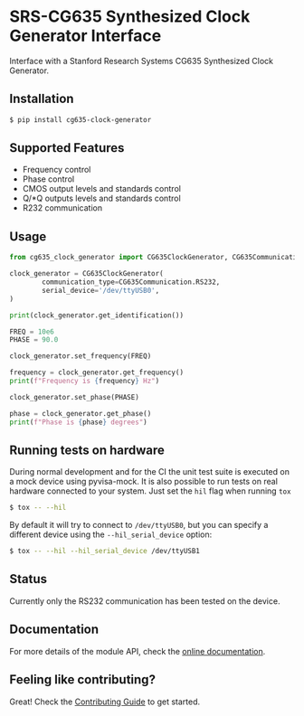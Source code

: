 # SRS-CG635 Synthesized Clock Generator Interface

Interface with a Stanford Research Systems CG635 Synthesized Clock Generator.

## Installation

```bash
$ pip install cg635-clock-generator
```

## Supported Features

- Frequency control
- Phase control
- CMOS output levels and standards control
- Q/*Q outputs levels and standards control
- R232 communication

## Usage

```python
from cg635_clock_generator import CG635ClockGenerator, CG635Communication

clock_generator = CG635ClockGenerator(
        communication_type=CG635Communication.RS232,
        serial_device='/dev/ttyUSB0',
)

print(clock_generator.get_identification())

FREQ = 10e6
PHASE = 90.0

clock_generator.set_frequency(FREQ)

frequency = clock_generator.get_frequency()
print(f"Frequency is {frequency} Hz")

clock_generator.set_phase(PHASE)

phase = clock_generator.get_phase()
print(f"Phase is {phase} degrees")

```

## Running tests on hardware

During normal development and for the CI the unit test suite is executed on a mock
device using pyvisa-mock. It is also possible to run tests on real hardware connected
to your system. Just set the `hil` flag when running `tox`

```bash
$ tox -- --hil
```

By default it will try to connect to `/dev/ttyUSB0`, but you can specify a different
device using the `--hil_serial_device` option:

```bash
$ tox -- --hil --hil_serial_device /dev/ttyUSB1
```

## Status

Currently only the RS232 communication has been tested on the device.

## Documentation

For more details of the module API, check the
[online documentation](http://cg635-clock-generator-leandro-lanzieri-c9d5fa14e6af42e02aa27f45.pages.desy.de/).

## Feeling like contributing?

Great! Check the [Contributing Guide](CONTRIBUTING.md) to get started.
